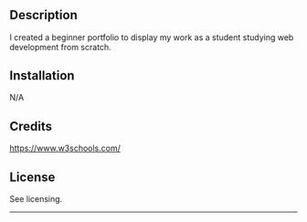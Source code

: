 # <Portfolio>

## Description

I created a beginner portfolio to display my work as a student studying web development from scratch.


## Installation

N/A

## Credits

https://www.w3schools.com/

## License

See licensing. 

---


